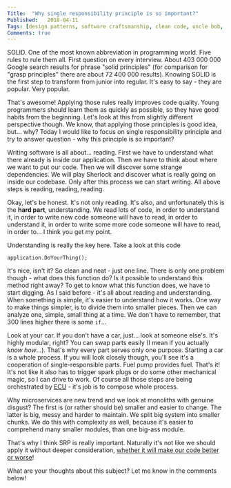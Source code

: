```yaml
---
Title:  "Why single responsibility principle is so important?"
Published:   2018-04-11
Tags: [design patterns, software craftsmanship, clean code, uncle bob, solid, single responsibility principle]
Comments: true
---
```


SOLID. One of the most known abbreviation in programming world. Five rules to rule them all. First question on every interview. About 403 000 000 Google search results for phrase "solid principles" (for comparison for "grasp principles" there are about 72 400 000 results). Knowing SOLID is the first step to transform from junior into regular. It's easy to say - they are popular. Very popular.

That's awesome! Applying those rules really improves code quality. Young programmers should learn them as quickly as possible, so they have good habits from the beginning. Let's look at this from slightly different perspective though. We know, that applying those principles is good idea, but... why? Today I would like to focus on single responsibility principle and try to answer question - why this principle is so important?

Writing software is all about... reading. First we have to understand what there already is inside our application. Then we have to think about where we want to put our code. Then we will discover some strange dependencies. We will play Sherlock and discover what is really going on inside our codebase. Only after this process we can start writing. All above steps is reading, reading, reading.

Okay, let's be honest. It's not only reading. It's also, and unfortunately this is the **hard part**, understanding. We read lots of code, in order to understand it, in order to write new code someone will have to read, in order to understand it, in order to write some more code someone will have to read, in order to... I think you get my point.

Understanding is really the key here. Take a look at this code

    application.DoYourThing();

It's nice, isn't it? So clean and neat - just one line. There is only one problem though - what does this function do? Is it possible to understand this method right away? To get to know what this function does, we have to start digging. As I said before - it's all about reading and understanding. When something is simple, it's easier to understand how it works. One way to make things simpler, is to divide them into smaller pieces. Then we can analyze one, simple, small thing at a time. We don't have to remember, that 300 lines higher there is some `if`...

Look at your car. If you don't have a car, just... look at someone else's. It's highly modular, right? You can swap parts easily (I mean if you actually _know how_...). That's why every part serves only one purpose. Starting a car is a whole process. If you will look closely though, you'll see it's a cooperation of single-responsible parts. Fuel pump provides fuel. That's it! It's not like it also has to trigger spark plugs or do some other mechanical magic, so I can drive to work. Of course all those steps are being orchestrated by [ECU](https://en.wikipedia.org/wiki/Engine_control_unit) - it's job is to compose whole process.

Why microservices are new trend and we look at monoliths with genuine disgust? The first is (or rather should be) smaller and easier to change. The latter is big, messy and harder to maintain. We split big system into smaller chunks. We do this with complexity as well, because it's easier to comprehend many smaller modules, than one big-ass module.

That's why I think SRP is really important. Naturally it's not like we should apply it without deeper consideration, [whether it will make our code better or worse](https://hackernoon.com/you-dont-understand-the-single-responsibility-principle-abfdd005b137)!

What are your thoughts about this subject? Let me know in the comments below!